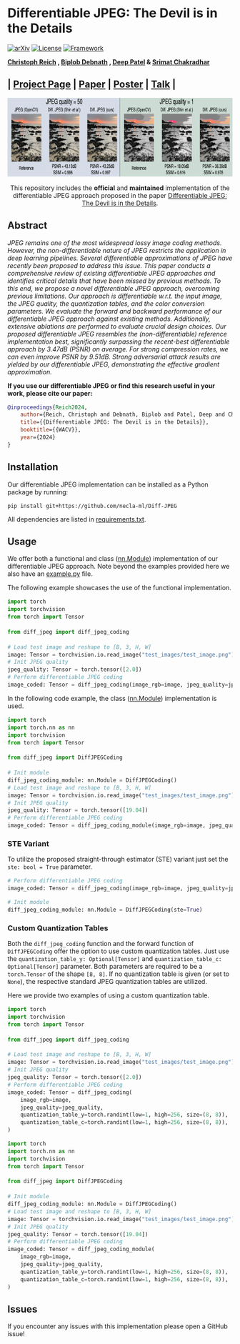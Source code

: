 # Differentiable JPEG: The Devil is in the Details

[![arXiv](https://img.shields.io/badge/cs.CV-arXiv%3A2309.06978-B31B1B.svg)](https://arxiv.org/abs/2309.06978)
[![License](https://img.shields.io/badge/License-BSD%203--Clause-blue.svg)](https://opensource.org/licenses/BSD-3-Clause)
[![Framework](https://img.shields.io/badge/PyTorch-%23EE4C2C.svg?&logo=PyTorch&logoColor=white)](https://pytorch.org/)

**[Christoph Reich](https://christophreich1996.github.io)
, [Biplob Debnath](https://www.nec-labs.com/research/integrated-systems/people/biplob-debnath/)
, [Deep Patel](https://deepsworld.github.io)
& [Srimat Chakradhar](https://www.nec-labs.com/research/integrated-systems/people/srimat-t-chakradhar/)**<br/>

## | [Project Page](https://christophreich1996.github.io/differentiable_jpeg/) | [Paper](https://arxiv.org/abs/2309.06978) | [Poster](https://christophreich1996.github.io/pdfs/WACV_Poster.pdf) | [Talk](https://christophreich1996.github.io/images/WACV_Talk_2.mp4) |

<p align="center">
  <img src="github/first_fig.png"  alt="1" width = 791px height = 176px >
</p>

<p align="center">
  This repository includes the <b>official</b> and <b>maintained</b> implementation of the differentiable JPEG approach proposed in the paper <a href="https://arxiv.org/abs/2308.12116">Differentiable JPEG: The Devil is in the Details</a>.
</p>

## Abstract

*JPEG remains one of the most widespread lossy image coding methods. However, the non-differentiable nature of JPEG
restricts the application in deep learning pipelines. Several differentiable approximations of JPEG have recently been
proposed to address this issue. This paper conducts a comprehensive review of existing differentiable JPEG approaches
and identifies critical details that have been missed by previous methods. To this end, we propose a novel
differentiable JPEG approach, overcoming previous limitations. Our approach is differentiable w.r.t. the input image,
the JPEG quality, the quantization tables, and the color conversion parameters. We evaluate the forward and backward
performance of our differentiable JPEG approach against existing methods. Additionally, extensive ablations are
performed to evaluate crucial design choices. Our proposed differentiable JPEG resembles the (non-differentiable)
reference implementation best, significantly surpassing the recent-best differentiable approach by 3.47dB (PSNR) 
on average. For strong compression rates, we can even improve PSNR by 9.51dB. Strong adversarial attack results
are yielded by our differentiable JPEG, demonstrating the effective gradient approximation.*

**If you use our differentiable JPEG or find this research useful in your work, please cite our paper:**

```bibtex
@inproceedings{Reich2024,
    author={Reich, Christoph and Debnath, Biplob and Patel, Deep and Chakradhar, Srimat},
    title={{Differentiable JPEG: The Devil is in the Details}},
    booktitle={{WACV}},
    year={2024}
}
```

## Installation

Our differentiable JPEG implementation can be installed as a Python package by running:

```shell script
pip install git+https://github.com/necla-ml/Diff-JPEG
```

All dependencies are listed in [requirements.txt](requirements.txt).

## Usage

We offer both a functional and class ([nn.Module](https://pytorch.org/docs/stable/generated/torch.nn.Module.html))
implementation of our differentiable JPEG approach. Note beyond the examples provided here we also have
an [example.py](example.py) file.

The following example showcases the use of the functional implementation.

```python
import torch
import torchvision
from torch import Tensor

from diff_jpeg import diff_jpeg_coding

# Load test image and reshape to [B, 3, H, W]
image: Tensor = torchvision.io.read_image("test_images/test_image.png").float()[None]
# Init JPEG quality
jpeg_quality: Tensor = torch.tensor([2.0])
# Perform differentiable JPEG coding
image_coded: Tensor = diff_jpeg_coding(image_rgb=image, jpeg_quality=jpeg_quality)
```

In the following code example, the class ([nn.Module](https://pytorch.org/docs/stable/generated/torch.nn.Module.html))
implementation is used.

```python
import torch
import torch.nn as nn
import torchvision
from torch import Tensor

from diff_jpeg import DiffJPEGCoding

# Init module
diff_jpeg_coding_module: nn.Module = DiffJPEGCoding()
# Load test image and reshape to [B, 3, H, W]
image: Tensor = torchvision.io.read_image("test_images/test_image.png").float()[None]
# Init JPEG quality
jpeg_quality: Tensor = torch.tensor([19.04])
# Perform differentiable JPEG coding
image_coded: Tensor = diff_jpeg_coding_module(image_rgb=image, jpeg_quality=jpeg_quality)
```

### STE Variant

To utilize the proposed straight-through estimator (STE) variant just set the `ste: bool = True` parameter.

```python
# Perform differentiable JPEG coding
image_coded: Tensor = diff_jpeg_coding(image_rgb=image, jpeg_quality=jpeg_quality, ste=True)
```

```python
# Init module
diff_jpeg_coding_module: nn.Module = DiffJPEGCoding(ste=True)
```

### Custom Quantization Tables

Both the `diff_jpeg_coding` function and the forward function of `DiffJPEGCoding` offer the option to use custom
quantization tables. Just use the `quantization_table_y: Optional[Tensor]` and `quantization_table_c: Optional[Tensor]`
parameter. Both parameters are required to be a `torch.Tensor` of the shape `[8, 8]`. If no quantization table is
given (or set to `None`), the respective standard JPEG quantization tables are utilized.

Here we provide two examples of using a custom quantization table.

```python
import torch
import torchvision
from torch import Tensor

from diff_jpeg import diff_jpeg_coding

# Load test image and reshape to [B, 3, H, W]
image: Tensor = torchvision.io.read_image("test_images/test_image.png").float()[None]
# Init JPEG quality
jpeg_quality: Tensor = torch.tensor([2.0])
# Perform differentiable JPEG coding
image_coded: Tensor = diff_jpeg_coding(
    image_rgb=image,
    jpeg_quality=jpeg_quality,
    quantization_table_y=torch.randint(low=1, high=256, size=(8, 8)),
    quantization_table_c=torch.randint(low=1, high=256, size=(8, 8)),
)
```

```python
import torch
import torch.nn as nn
import torchvision
from torch import Tensor

from diff_jpeg import DiffJPEGCoding

# Init module
diff_jpeg_coding_module: nn.Module = DiffJPEGCoding()
# Load test image and reshape to [B, 3, H, W]
image: Tensor = torchvision.io.read_image("test_images/test_image.png").float()[None]
# Init JPEG quality
jpeg_quality: Tensor = torch.tensor([19.04])
# Perform differentiable JPEG coding
image_coded: Tensor = diff_jpeg_coding_module(
    image_rgb=image,
    jpeg_quality=jpeg_quality,
    quantization_table_y=torch.randint(low=1, high=256, size=(8, 8)),
    quantization_table_c=torch.randint(low=1, high=256, size=(8, 8)),
)
```

## Issues

If you encounter any issues with this implementation please open a GitHub issue!
